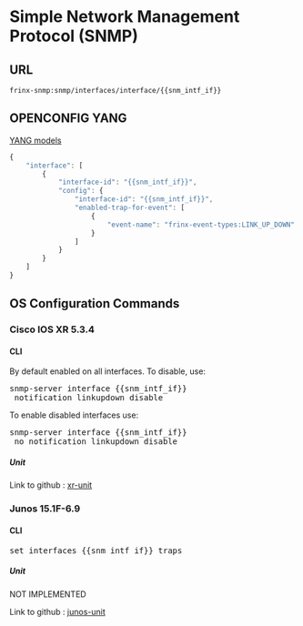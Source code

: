 # Simple Network Management Protocol (SNMP)

## URL

```
frinx-snmp:snmp/interfaces/interface/{{snm_intf_if}}
```

## OPENCONFIG YANG

[YANG models](https://github.com/FRINXio/openconfig/tree/master/snmp/src/main/yang)

```javascript
{
    "interface": [
        {
            "interface-id": "{{snm_intf_if}}",
            "config": {
                "interface-id": "{{snm_intf_if}}",
                "enabled-trap-for-event": [
                    {
                        "event-name": "frinx-event-types:LINK_UP_DOWN"
                    }
                ]
            }
        }
    ]
}
```

## OS Configuration Commands

### Cisco IOS XR 5.3.4

#### CLI

By default enabled on all interfaces. To disable, use:

<pre>
snmp-server interface {{snm_intf_if}} 
 notification linkupdown disable
</pre>

To enable disabled interfaces use:

<pre>
snmp-server interface {{snm_intf_if}} 
 no notification linkupdown disable
</pre>

##### Unit

Link to github : [xr-unit](https://github.com/FRINXio/cli-units/tree/master/ios-xr/snmp)

### Junos 15.1F-6.9

#### CLI

<pre>
set interfaces {{snm_intf_if}} traps
</pre>

##### Unit

NOT IMPLEMENTED  

Link to github : [junos-unit]()
